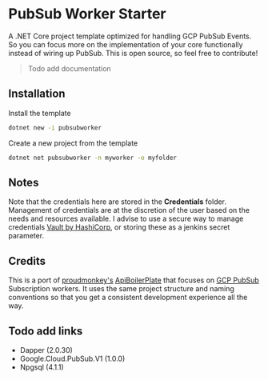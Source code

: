 # PubSub Worker Starter
A .NET Core project template optimized for handling GCP PubSub Events. So you can focus more on the implementation of your core functionally instead of wiring up PubSub. This is open source, so feel free to contribute!

> Todo add documentation
## Installation

Install the template
```sh
dotnet new -i pubsubworker
```

Create a new project from the template
```sh
dotnet net pubsubworker -n myworker -o myfolder
```

## Notes

Note that the credentials here are stored in the **Credentials** folder. Management of credentials are at the discretion of the user based on the needs and resources available. I advise to use a secure way to manage credentials [Vault by HashiCorp](https://www.vaultproject.io/), or storing these as a jenkins secret parameter.

## Credits
This is a port of [proudmonkey's](https://github.com/proudmonkey)  [ApiBoilerPlate](https://github.com/proudmonkey/ApiBoilerPlate) that focuses on [GCP PubSub](https://cloud.google.com/pubsub/docs/overview) Subscription workers. It uses the same project structure and naming conventions so that you get a consistent development experience all the way.

## Todo add links

* Dapper (2.0.30)
* Google.Cloud.PubSub.V1 (1.0.0)
* Npgsql (4.1.1)
